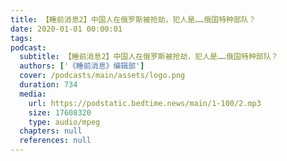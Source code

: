 ```yaml
---
title: 【睡前消息2】中国人在俄罗斯被抢劫，犯人是……俄国特种部队？
date: 2020-01-01 00:00:01
tags:
podcast:
  subtitle: 【睡前消息2】中国人在俄罗斯被抢劫，犯人是……俄国特种部队？
  authors: ['《睡前消息》编辑部']
  cover: /podcasts/main/assets/logo.png
  duration: 734
  media:
    url: https://podstatic.bedtime.news/main/1-100/2.mp3
    size: 17608320
    type: audio/mpeg
  chapters: null
  references: null
---
```

